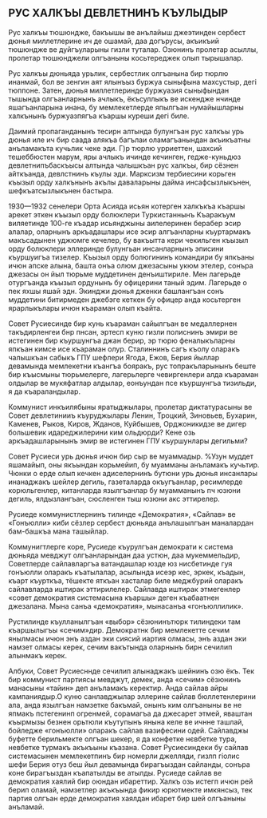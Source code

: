 ## РУС ХАЛКЪЫ ДЕВЛЕТНИНЪ КЪУЛЫДЫР

Рус халкъы тюшюндже, бакъышы ве анълайыш джеэтинден сербест дюнья миллетлерине ич де ошамай, даа догърусы, акъикъий тюшюндже ве дуйгъуларыны гизли туталар.
Озюнинъ пролетар асыллы, пролетар тюшюнджели олгъаныны косьтереджек олып тырышалар.

Рус халкъы дюньяда урьлик, сербестлик олгъанына бир тюрлю инанмай, бол ве зенгин аят ялынъыз буржуа сыныфына махсустыр, дегі тюппоне.
Затен, дюнья миллетлеринде буржуазия сыныфындан тышында олгъанларнынъ ачлыкъ, ёкъсуллыкъ ве искендже нчинде яшагъанларына инана, бу мемлекетлерде япылгъан нумайышларны халкънынъ буржуазпягъа къаршы куреши дегі биле.

Даимий пропаганданынъ тесирн алтында булунгъан рус халкъы урь дюнья иле ич бир саада алякъа багълаи оламагъанындан акъикъатны анъламакъта кучьлик чеке эди.
Г)р тюрлю урриеттен, шахсий тешеббюстен марум, яры ачлыкъ ичинде кечинген, гедже-куньдюз девлетнипъбаскъысы алтында чалышкъан рус халкъы, бир сёзнен айткъанда, девлстнинъ къулы эди.
Марксизм тербиесини корьген къызыл орду халкънынъ акълы даваларыны дайма инсафсызлыкънен, шефкъатсызлыкънен бастыра.

1930—1932 сенелери Орта Асияда исьян котерген халкъкъа къаршы арекет эткен къызыл орду болюклери Туркистаннынъ Къаракъум виляетинде 100-ге къадар исьянджыны аилелеринен берабер эсир алалар, оларнынъ аркъадашлары исе эсир алгъанларны къуртармакъ макъсадынен уджюмге кечелер, бу вакъытта кери чекильген къызыл орду болюклери эллеринде булунгьан инсанларнынъ эписини къуршуигъа тизелер.
Къызыл орду болюгининъ командири бу япкъаны ичюн апске алына, башта онъа олюм джезасыны укюм этелер, сонъра джезасы он йыл тюрьме муддетинен денъиштириле.
Мен лагерьде отургъанда къызыл ордунынъ бу офицерини таный эдим.
Лагерьде о пек яхшы яшай эдн.
Экинджи дюнья дженки башлангъан сонъ муддетини битирмеден джебэге кеткен бу офицер анда косьтерген ярарлыкълары ичюн къараман олып къайта.

Совет Русиесинде бир кунь къараман сайылгъан ве медаллернен такъдирленгеи бнр пнсан, эртесп куню гизли полиснинъ эмири ве истегинен бир къуршунгъа джан берир, эр тюрю феналыкъларны япкъан кимсе исе къараман олур.
Сталиннинъ сагъ къолу оларакъ чалышкъан сабыкъ ГПУ шефлери Ягода, Ежов, Берия йыллар девамында мемлекетни къангъа бояракъ, рус топракъларынынъ беште бир къысмыны тюрьмелерге, лагерьлерге чевиргенлери алда къараман олдылар ве мукяфатлар алдылар, еонъундан псе къуршунгъа тизильди, я да къараландылар.

Коммунист инкъилябыны яратыджылары, пролетар диктатурасыны ве Совет девлетинииъ къуруджылары Ленин, Троцкий, Зиновьев, Бухарин, Каменев, Рыков, Киров, Жданов, Куйбышев, Орджоникидзе ве дигер большевик идареджилерини ким ольдюрди?
Кене озь аркъадашларынынъ эмир ве истегинен ГПУ къуршунлары дегильми?

Совет Русиеси урь дюнья ичюн бир сыр ве муаммадыр.
%Узун муддет яшамайып, оны якъындан корьмейип, бу муамманы анъламакъ кучьтир.
Чюнки о ерде олып кечкен адиселернинъ бутюни урь дюнья инсанлары инанаджакъ шейлер дегиль, газеталарда окъугъанлар, ресимлерде корюльгенлер, китанларда язылгъанлар бу муамманынъ пч юзюни дегиль, ялдызлангъан, сюсленген тыш юзюни акс эттирелер.

Русиеде коммунистлернинъ тилинде «Демократия», «Сайлав» ве «Гонъюлли» киби сёзлер сербест дюньяда анълашылгъан маналардан бам-башкъа мана ташыйлар.

Коммунигтлерге коре, Русиеде къурулгъан демократи к система дюньяда мевджут олгъанларындан даа устюн, даа мукеммельдир, Советлерде сайлавларгъа ватандашлар юзде юз нисбетинде гуя гонъюлли оларакъ къатылалар, асылында исеэр кес, эркек, къадын, къарт къурткъа, тёшекте яткъан хасталар биле меджбурий оларакъ сайлавларда иштирак эттирилелер.
Сайлавда иштирак этмегенлер «совет демократия системасына къаршы» деген къабаатнен джезалана.
Мына санъа «демократия», мынасанъа «гонъюллилик».

Рустилинде къулланылгъан «выбор» сёзюнинътюрк тилиндеки там къаршылыгъы «сечим»дир.
Демократнк бир мемлекетте сечим янылмасы ичюн энъ аздан эки сиясий иартия олмасы, энъ аздан эки намзет олмасы керек, сечим вакътында оларнынъ бирн сечилип алынмакъ керек.

Албуки, Совет Русиесннде сечилип алынаджакъ шейнинъ озю ёкъ.
Тек бир коммунист партиясы мевджут, демек, анда «сечим» сёзюнинъ манасыны «тайин» деп анъламакъ керектир.
Анда сайлав айры кампаниядыр.О куню санлавджылар эллерине сайлав бюллетенлерини ала, анда язылгъан намзетке бакъмай, онынъ ким олгъаныны ве не япмакъ пстегенинп огренмей, сорамагъа да джесарет этмей, яваштан къырмызы безнен орьтюли къутупынъ янына келе ве ичнне ташлай, бойледже «гонъюлли» оларакъ сайлав вазифесини одей.
Сайлавджы буфетте берильмекте олгъан шекер, я да конфетке нєвбетке тура, невбетке турмакъ акъкъыны къазана.
Совет Русиесиндеки бу сайлав системасынен мемлекетпинъ бир номерли джелляди, гизлп гіолис шефи Берия отуз беш йыл девамында бирагъыздан сайланды, сонъра коне бирагъыздан къапатылды ве атылды.
Русиеде сайлав ве демократия хаялий бир оюндан ибареттир.
Халкъ озь истегп ичюн рей берип оламай, намзетлер акъкъында фикир юрютмекте имкянсыз, тек партия олгъан ерде демократия хаялдан ибарет бир шей олгъаныны анъламай.
